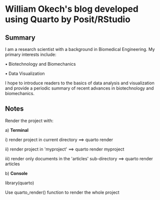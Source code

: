 # William Okech's blog developed using Quarto by Posit/RStudio

## Summary 

I am a research scientist with a background in Biomedical Engineering. My primary interests include:

• Biotechnology and Biomechanics

• Data Visualization

I hope to introduce readers to the basics of data analysis and visualization and provide a periodic summary of recent advances in biotechnology and biomechanics.

## Notes

Render the project with:

a) **Terminal**

i) render project in current directory ==> quarto render 

ii) render project in 'myproject' ==> quarto render myproject

iii) render only documents in the 'articles' sub-directory ==> quarto render articles

b) **Console**

library(quarto)

Use quarto_render() function to render the whole project
